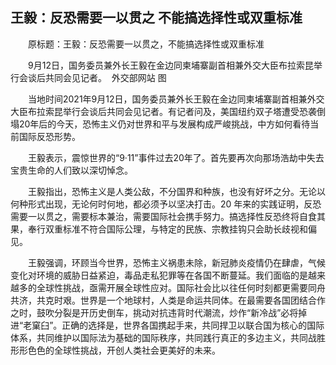 ## 王毅：反恐需要一以贯之 不能搞选择性或双重标准
　　原标题：王毅：反恐需要一以贯之，不能搞选择性或双重标准

　　9月12日，国务委员兼外长王毅在金边同柬埔寨副首相兼外交大臣布拉索昆举行会谈后共同会见记者。  外交部网站 图

　　当地时间2021年9月12日，国务委员兼外长王毅在金边同柬埔寨副首相兼外交大臣布拉索昆举行会谈后共同会见记者。有记者问及，美国纽约双子塔遭受恐袭倒塌20年后的今天，恐怖主义仍对世界和平与发展构成严峻挑战，中方如何看待当前国际反恐形势。

　　王毅表示，震惊世界的“9·11”事件过去20年了。首先要再次向那场浩劫中失去宝贵生命的人们致以深切悼念。

　　王毅指出，恐怖主义是人类公敌，不分国界和种族，也没有好坏之分。无论以何种形式出现，无论何时何地，都必须予以坚决打击。20 年来的实践证明，反恐需要一以贯之，需要标本兼治，需要国际社会携手努力。搞选择性反恐终将自食其果，奉行双重标准不符合国际公理，与特定的民族、宗教挂钩只会助长歧视和偏见。

　　王毅强调，环顾当今世界，恐怖主义祸患未除，新冠肺炎疫情仍在肆虐，气候变化对环境的威胁日益紧迫，毒品走私犯罪等在各国不断蔓延。我们面临的是越来越多的全球性挑战，亟需开展全球性应对。国际社会比以往任何时刻都更需要同舟共济，共克时艰。世界是一个地球村，人类是命运共同体。在最需要各国团结合作之时，鼓吹分裂是开历史倒车，挑动对抗违背时代潮流，炒作“新冷战”必将掉进“老窠臼”。正确的选择是，世界各国携起手来，共同捍卫以联合国为核心的国际体系，共同维护以国际法为基础的国际秩序，共同践行真正的多边主义，共同战胜形形色色的全球性挑战，开创人类社会更美好的未来。

